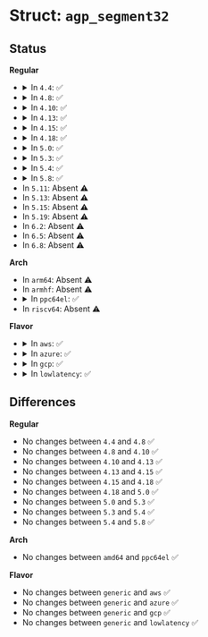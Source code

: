 # Struct: <code>agp_segment32</code>

## Status
<b>Regular</b>
<ul>
<li>
<details>
<summary>In <code>4.4</code>: ✅</summary>

```c
struct agp_segment32 {
    compat_off_t pg_start;
    compat_size_t pg_count;
    compat_int_t prot;
};
```
</details>
</li>
<li>
<details>
<summary>In <code>4.8</code>: ✅</summary>

```c
struct agp_segment32 {
    compat_off_t pg_start;
    compat_size_t pg_count;
    compat_int_t prot;
};
```
</details>
</li>
<li>
<details>
<summary>In <code>4.10</code>: ✅</summary>

```c
struct agp_segment32 {
    compat_off_t pg_start;
    compat_size_t pg_count;
    compat_int_t prot;
};
```
</details>
</li>
<li>
<details>
<summary>In <code>4.13</code>: ✅</summary>

```c
struct agp_segment32 {
    compat_off_t pg_start;
    compat_size_t pg_count;
    compat_int_t prot;
};
```
</details>
</li>
<li>
<details>
<summary>In <code>4.15</code>: ✅</summary>

```c
struct agp_segment32 {
    compat_off_t pg_start;
    compat_size_t pg_count;
    compat_int_t prot;
};
```
</details>
</li>
<li>
<details>
<summary>In <code>4.18</code>: ✅</summary>

```c
struct agp_segment32 {
    compat_off_t pg_start;
    compat_size_t pg_count;
    compat_int_t prot;
};
```
</details>
</li>
<li>
<details>
<summary>In <code>5.0</code>: ✅</summary>

```c
struct agp_segment32 {
    compat_off_t pg_start;
    compat_size_t pg_count;
    compat_int_t prot;
};
```
</details>
</li>
<li>
<details>
<summary>In <code>5.3</code>: ✅</summary>

```c
struct agp_segment32 {
    compat_off_t pg_start;
    compat_size_t pg_count;
    compat_int_t prot;
};
```
</details>
</li>
<li>
<details>
<summary>In <code>5.4</code>: ✅</summary>

```c
struct agp_segment32 {
    compat_off_t pg_start;
    compat_size_t pg_count;
    compat_int_t prot;
};
```
</details>
</li>
<li>
<details>
<summary>In <code>5.8</code>: ✅</summary>

```c
struct agp_segment32 {
    compat_off_t pg_start;
    compat_size_t pg_count;
    compat_int_t prot;
};
```
</details>
</li>
<li>
In <code>5.11</code>: Absent ⚠️
</li>
<li>
In <code>5.13</code>: Absent ⚠️
</li>
<li>
In <code>5.15</code>: Absent ⚠️
</li>
<li>
In <code>5.19</code>: Absent ⚠️
</li>
<li>
In <code>6.2</code>: Absent ⚠️
</li>
<li>
In <code>6.5</code>: Absent ⚠️
</li>
<li>
In <code>6.8</code>: Absent ⚠️
</li>
</ul>
<b>Arch</b>
<ul>
<li>
In <code>arm64</code>: Absent ⚠️
</li>
<li>
In <code>armhf</code>: Absent ⚠️
</li>
<li>
<details>
<summary>In <code>ppc64el</code>: ✅</summary>

```c
struct agp_segment32 {
    compat_off_t pg_start;
    compat_size_t pg_count;
    compat_int_t prot;
};
```
</details>
</li>
<li>
In <code>riscv64</code>: Absent ⚠️
</li>
</ul>
<b>Flavor</b>
<ul>
<li>
<details>
<summary>In <code>aws</code>: ✅</summary>

```c
struct agp_segment32 {
    compat_off_t pg_start;
    compat_size_t pg_count;
    compat_int_t prot;
};
```
</details>
</li>
<li>
<details>
<summary>In <code>azure</code>: ✅</summary>

```c
struct agp_segment32 {
    compat_off_t pg_start;
    compat_size_t pg_count;
    compat_int_t prot;
};
```
</details>
</li>
<li>
<details>
<summary>In <code>gcp</code>: ✅</summary>

```c
struct agp_segment32 {
    compat_off_t pg_start;
    compat_size_t pg_count;
    compat_int_t prot;
};
```
</details>
</li>
<li>
<details>
<summary>In <code>lowlatency</code>: ✅</summary>

```c
struct agp_segment32 {
    compat_off_t pg_start;
    compat_size_t pg_count;
    compat_int_t prot;
};
```
</details>
</li>
</ul>

## Differences
<b>Regular</b>
<ul>
<li>
No changes between <code>4.4</code> and <code>4.8</code> ✅
</li>
<li>
No changes between <code>4.8</code> and <code>4.10</code> ✅
</li>
<li>
No changes between <code>4.10</code> and <code>4.13</code> ✅
</li>
<li>
No changes between <code>4.13</code> and <code>4.15</code> ✅
</li>
<li>
No changes between <code>4.15</code> and <code>4.18</code> ✅
</li>
<li>
No changes between <code>4.18</code> and <code>5.0</code> ✅
</li>
<li>
No changes between <code>5.0</code> and <code>5.3</code> ✅
</li>
<li>
No changes between <code>5.3</code> and <code>5.4</code> ✅
</li>
<li>
No changes between <code>5.4</code> and <code>5.8</code> ✅
</li>
</ul>
<b>Arch</b>
<ul>
<li>
No changes between <code>amd64</code> and <code>ppc64el</code> ✅
</li>
</ul>
<b>Flavor</b>
<ul>
<li>
No changes between <code>generic</code> and <code>aws</code> ✅
</li>
<li>
No changes between <code>generic</code> and <code>azure</code> ✅
</li>
<li>
No changes between <code>generic</code> and <code>gcp</code> ✅
</li>
<li>
No changes between <code>generic</code> and <code>lowlatency</code> ✅
</li>
</ul>
